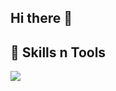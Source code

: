 ## Hi there 👋

## 🚀 Skills n Tools
<p align="left">
  <img src="https://skillicons.dev/icons?i=tailwind,js,react,nextjs,supabase,vscode,figma,python" />
</p>

<!--
**lifxzyyy/lifxzyyy** is a ✨ _special_ ✨ repository because its `README.md` (this file) appears on your GitHub profile.

Here are some ideas to get you started:

- 🔭 I’m currently working on ...
- 🌱 I’m currently learning ...
- 👯 I’m looking to collaborate on ...
- 🤔 I’m looking for help with ...
- 💬 Ask me about ...
- 📫 How to reach me: ...
- 😄 Pronouns: ...
- ⚡ Fun fact: ...
-->

